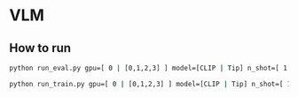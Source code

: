 # VLM

## How to run

```bash
python run_eval.py gpu=[ 0 | [0,1,2,3] ] model=[CLIP | Tip] n_shot=[ 1 | [1,2] ]
```

```bash
python run_train.py gpu=[ 0 | [0,1,2,3] ] model=[CLIP | Tip] n_shot=[ 1 | [1,2] ]
```

